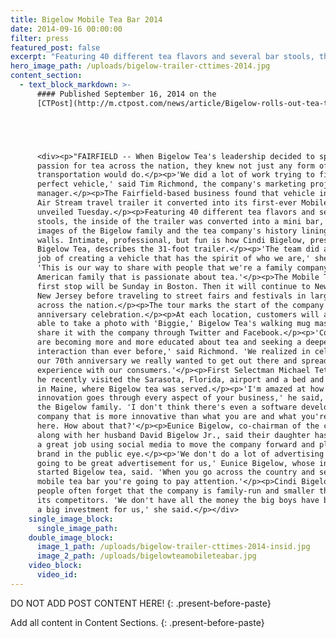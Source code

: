 ```yaml
---
title: Bigelow Mobile Tea Bar 2014
date: 2014-09-16 00:00:00
filter: press
featured_post: false
excerpt: "Featuring 40 different tea flavors and several bar stools, the inside of the trailer was converted into a mini bar, with images of the Bigelow family and the tea company's history lining the walls. Intimate, professional, but fun is how Cindi Bigelow, president of Bigelow Tea, describes the 31-foot trailer."
hero_image_path: /uploads/bigelow-trailer-cttimes-2014.jpg
content_section:
  - text_block_markdown: >-
      #### Published September 16, 2014 on the
      [CTPost](http://m.ctpost.com/news/article/Bigelow-rolls-out-tea-truck-for-cross-country-tour-5760558.php#photo-6873181):





      <div><p>"FAIRFIELD -- When Bigelow Tea's leadership decided to spread their
      passion for tea across the nation, they knew not just any form of
      transportation would do.</p><p>'We did a lot of work trying to find the
      perfect vehicle,' said Tim Richmond, the company's marketing project
      manager.</p><p>The Fairfield-based business found that vehicle in a 1977
      Air Stream travel trailer it converted into its first-ever Mobile Tea Bar,
      unveiled Tuesday.</p><p>Featuring 40 different tea flavors and several bar
      stools, the inside of the trailer was converted into a mini bar, with
      images of the Bigelow family and the tea company's history lining the
      walls. Intimate, professional, but fun is how Cindi Bigelow, president of
      Bigelow Tea, describes the 31-foot trailer.</p><p>'The team did an amazing
      job of creating a vehicle that has the spirit of who we are,' she said.
      'This is our way to share with people that we're a family company. We're an
      American family that is passionate about tea.'</p><p>The Mobile Tea Bar's
      first stop will be Sunday in Boston. Then it will continue to New York and
      New Jersey before traveling to street fairs and festivals in large cities
      across the nation.</p><p>The tour marks the start of the company's 70th
      anniversary celebration.</p><p>At each location, customers will also be
      able to take a photo with 'Biggie,' Bigelow Tea's walking mug mascot, and
      share it with the company through Twitter and Facebook.</p><p>'Consumers
      are becoming more and more educated about tea and seeking a deeper level of
      interaction than ever before,' said Richmond. 'We realized in celebrating
      our 70th anniversary we really wanted to get out there and spread the tea
      experience with our consumers.'</p><p>First Selectman Michael Tetreau said
      he recently visited the Sarasota, Florida, airport and a bed and breakfast
      in Maine, where Bigelow tea was served.</p><p>'I'm amazed at how much
      innovation goes through every aspect of your business,' he said, addressing
      the Bigelow family. 'I don't think there's even a software development
      company that is more innovative than what you are and what you're doing
      here. How about that?'</p><p>Eunice Bigelow, co-chairman of the company
      along with her husband David Bigelow Jr., said their daughter has done
      a great job using social media to move the company forward and place the
      brand in the public eye.</p><p>'We don't do a lot of advertising so this is
      going to be great advertisement for us,' Eunice Bigelow, whose in laws
      started Bigelow tea, said. 'When you go across the country and see a big
      mobile tea bar you're going to pay attention.'</p><p>Cindi Bigelow said
      people often forget that the company is family-run and smaller than some of
      its competitors. 'We don't have all the money the big boys have but this is
      a big investment for us,' she said.</p></div>
    single_image_block:
      single_image_path:
    double_image_block:
      image_1_path: /uploads/bigelow-trailer-cttimes-2014-insid.jpg
      image_2_path: /uploads/bigelowteamobileteabar.jpg
    video_block:
      video_id:
---
```



DO NOT ADD POST CONTENT HERE!
{: .present-before-paste}

Add all content in Content Sections.
{: .present-before-paste}